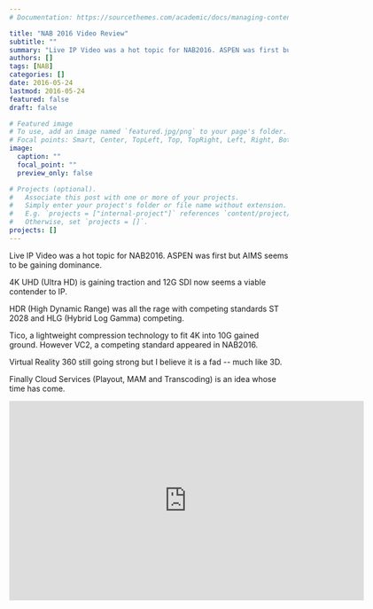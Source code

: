 ```yaml
---
# Documentation: https://sourcethemes.com/academic/docs/managing-content/

title: "NAB 2016 Video Review"
subtitle: ""
summary: "Live IP Video was a hot topic for NAB2016. ASPEN was first but AIMS seems to be gaining dominance."
authors: []
tags: [NAB]
categories: []
date: 2016-05-24
lastmod: 2016-05-24
featured: false
draft: false

# Featured image
# To use, add an image named `featured.jpg/png` to your page's folder.
# Focal points: Smart, Center, TopLeft, Top, TopRight, Left, Right, BottomLeft, Bottom, BottomRight.
image:
  caption: ""
  focal_point: ""
  preview_only: false

# Projects (optional).
#   Associate this post with one or more of your projects.
#   Simply enter your project's folder or file name without extension.
#   E.g. `projects = ["internal-project"]` references `content/project/deep-learning/index.md`.
#   Otherwise, set `projects = []`.
projects: []
---
```


Live IP Video was a hot topic for NAB2016. ASPEN was first but AIMS seems to be gaining dominance.

4K UHD (Ultra HD) is gaining traction and 12G SDI now seems a viable contender to IP.

HDR (High Dynamic Range) was all the rage with competing standards ST 2028 and HLG (Hybrid Log Gamma) competing.

Tico, a lightweight compression technology to fit 4K into 10G gained ground. However VC2, a competing standard appeared in NAB2016.

Virtual Reality 360 still going strong but I believe it is a fad -- much like 3D.

Finally Cloud Services (Playout, MAM and Transcoding) is an idea whose time has come.

<iframe width="640" height="360" src="https://www.youtube.com/embed/D37L4zaci1k?rel=0" frameborder="0" allowfullscreen></iframe>
